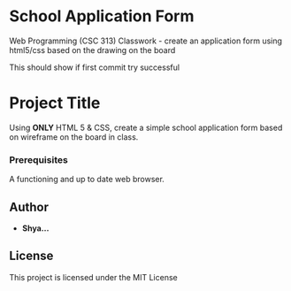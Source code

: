 # School Application Form
Web Programming (CSC 313) Classwork - create an application form using html5/css based on the drawing on the board

This should show if first commit try successful

# Project Title

Using **ONLY** HTML 5 & CSS, create a simple school application form based on wireframe on the board in class.


### Prerequisites

A functioning and up to date web browser.

## Author

* **Shya...** 

## License

This project is licensed under the MIT License
